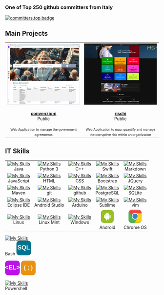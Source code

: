 ### One of Top 250 github committers from Italy

[![committers.top badge](https://user-badge.committers.top/italy/gbetorre.svg)](https://user-badge.committers.top/italy/gbetorre)

## Main Projects

<table>
    <tr>
        <td width="50%" align="center">
            <img src="https://raw.githubusercontent.com/gbetorre/convenzioni/refs/heads/main/col/src/main/webapp/assets/images/screenshot/landing0.13.png" width="260" height="200">
            <br><br> 
            <a href="https://github.com/gbetorre/convenzioni/"><strong>convenzioni</strong></a>     
            <div>Public</div> <br> 
            <span style="font-size:75%">Web Application to manage the government agreements</span>
        </td>
        <td width="50%" align="center">
            <img src="https://raw.githubusercontent.com/gbetorre/rischi/659b4580dc206840dd26230587b8f75ee7d670b4/web/img/screenshot/landing2.27.png" width="260" height="200">
            <br><br> 
            <a href="https://github.com/gbetorre/rischi/"><strong>rischi</strong></a>
            <div>Public</div> <br> 
            <span style="font-size:75%">Web Application to map, quantify and manage the corruptive risk within an organization</span>
        </td>
    </tr>
</table>

## IT Skills
 
|             |             |               |               |               |
|   :----:    |    :----:   |     :----:    |     :----:    |     :----:    |
|[![My Skills](https://skillicons.dev/icons?i=java&theme=light)](https://skillicons.dev) <br> Java | [![My Skills](https://skillicons.dev/icons?i=py)](https://skillicons.dev) <br> Python 3 | [![My Skills](https://skillicons.dev/icons?i=cpp)](https://skillicons.dev) <br> C++  | [![My Skills](https://skillicons.dev/icons?i=swift)](https://skillicons.dev) <br> Swift   |  [![My Skills](https://skillicons.dev/icons?i=md)](https://skillicons.dev) <br> Markdown   |
|[![My Skills](https://skillicons.dev/icons?i=js)](https://skillicons.dev) <br> JavaScript | [![My Skills](https://skillicons.dev/icons?i=html)](https://skillicons.dev) <br> HTML | [![My Skills](https://skillicons.dev/icons?i=css)](https://skillicons.dev) <br> CSS  | [![My Skills](https://skillicons.dev/icons?i=bootstrap)](https://skillicons.dev) <br> Bootstrap | [![My Skills](https://skillicons.dev/icons?i=jquery)](https://skillicons.dev) <br> JQuery |
|[![My Skills](https://skillicons.dev/icons?i=maven)](https://skillicons.dev) <br> Maven | [![My Skills](https://skillicons.dev/icons?i=git)](https://skillicons.dev) <br> git | [![My Skills](https://skillicons.dev/icons?i=github)](https://skillicons.dev) <br> github  | [![My Skills](https://skillicons.dev/icons?i=postgres)](https://skillicons.dev) <br> PostgreSQL | [![My Skills](https://skillicons.dev/icons?i=sqlite)](https://skillicons.dev) <br> SQLite |
|[![My Skills](https://skillicons.dev/icons?i=eclipse)](https://skillicons.dev) <br> Eclipse IDE  | [![My Skills](https://skillicons.dev/icons?i=androidstudio)](https://skillicons.dev) <br> Android Studio  | [![My Skills](https://skillicons.dev/icons?i=arduino)](https://skillicons.dev) <br> Arduino      | [![My Skills](https://skillicons.dev/icons?i=sublime)](https://skillicons.dev) <br> Sublime      | [![My Skills](https://skillicons.dev/icons?i=vim)](https://skillicons.dev) <br> vim      |
|[![My Skills](https://skillicons.dev/icons?i=linux)](https://skillicons.dev) <br> Linux  | [![My Skills](https://skillicons.dev/icons?i=mint)](https://skillicons.dev) <br> Linux Mint  | [![My Skills](https://skillicons.dev/icons?i=windows)](https://skillicons.dev) <br> Windows      |  [![My Skills](https://github.com/gbetorre/gbetorre/blob/main/images/skillicon_android_os.png)](https://icon-icons.com/icon/Android-subway-system-operating-metr/10599) <br> Android   | [![My Skills](https://raw.githubusercontent.com/gbetorre/gbetorre/refs/heads/main/images/skillicon_chrome_os.png)](https://icon-icons.com/icon/google-chrome/20946) <br> Chrome OS |

[![My Skills](https://skillicons.dev/icons?i=bash)](https://skillicons.dev) <br> Bash
<svg width="48" height="48" viewBox="0 0 48 48" fill="none" xmlns="http://www.w3.org/2000/svg">
  <rect width="48" height="48" rx="10" ry="10" fill="#00758F" />
  <text x="50%" y="50%" fill="white" font-family="Arial, sans-serif" font-weight="bold" font-size="20" dominant-baseline="middle" text-anchor="middle">SQL</text>
</svg>

<svg width="48" height="48" viewBox="0 0 48 48" fill="none" xmlns="http://www.w3.org/2000/svg">
  <rect width="48" height="48" rx="10" ry="10" fill="#bc11e9" />
  <text x="50%" y="50%" fill="white" font-family="Arial, sans-serif" font-weight="bold" font-size="20" dominant-baseline="middle" text-anchor="middle">&lt;EL&gt;</text>
</svg>

<svg width="48" height="48" viewBox="0 0 48 48" fill="none" xmlns="http://www.w3.org/2000/svg">
  <rect width="48" height="48" rx="10" ry="10" fill="#e99211" />
  <text x="50%" y="50%" fill="white" font-family="Arial, sans-serif" font-weight="bold" font-size="18" dominant-baseline="middle" text-anchor="middle">{ ; }</text>
</svg>

[![My Skills](https://skillicons.dev/icons?i=powershell)](https://skillicons.dev) <br> Powershell





<!--
**gbetorre/gbetorre** is a ✨ _special_ ✨ repository because its `README.md` (this file) appears on your GitHub profile.

Here are some ideas to get you started:

- 🔭 I’m currently working on ...
- 🌱 I’m currently learning ...
- 👯 I’m looking to collaborate on ...
- 🤔 I’m looking for help with ...
- 💬 Ask me about ...
- 📫 How to reach me: ...
- 😄 Pronouns: ...
- ⚡ Fun fact: ...
-->
